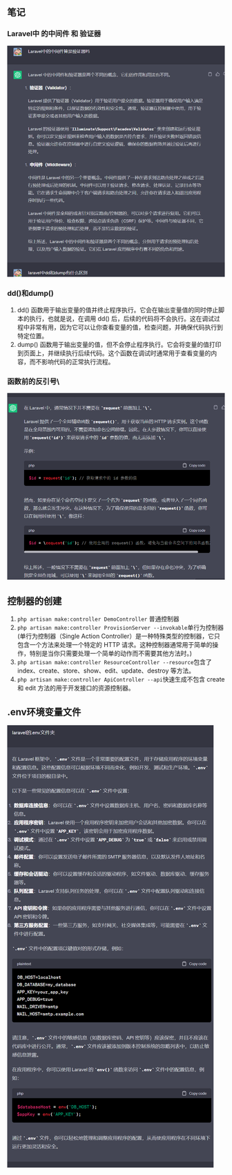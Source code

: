 ## 笔记
### Laravel中 的中间件 和 验证器
![img_1.png](img_1.png)
### dd()和dump()
1. dd() 函数用于输出变量的值并终止程序执行。它会在输出变量值的同时停止脚本的执行，也就是说，在调用 dd() 后，后续的代码将不会执行。这在调试过程中非常有用，因为它可以让你查看变量的值，检查问题，并确保代码执行到特定位置。
2. dump() 函数用于输出变量的值，但不会停止程序执行。它会将变量的值打印到页面上，并继续执行后续代码。这个函数在调试时通常用于查看变量的内容，而不影响代码的正常执行流程。

### 函数前的反引号\
![img_2.png](img_2.png)

## 控制器的创建
1. `php artisan make:controller DemoController` 普通控制器
2. `php artisan make:controller ProvisionServer --invokable`单行为控制器 (单行为控制器（Single Action Controller）是一种特殊类型的控制器，它只包含一个方法来处理一个特定的 HTTP 请求。这种控制器通常用于简单的操作，特别是当你只需要处理一个简单的动作而不需要其他方法时。)
3. `php artisan make:controller ResourceController --resource`包含了index、create、store、show、edit、update、destroy 等方法。
4. `php artisan make:controller ApiController --api`快速生成不包含 create 和 edit 方法的用于开发接口的资源控制器。

## .env环境变量文件
![img_3.png](img_3.png)
